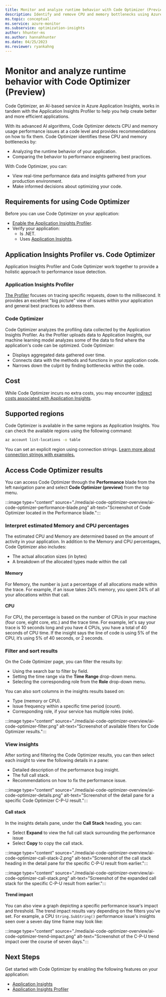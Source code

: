 ```yaml
---
title: Monitor and analyze runtime behavior with Code Optimizer (Preview)
description: Identify and remove CPU and memory bottlenecks using Azure Monitor's Code Optimizer feature
ms.topic: conceptual
ms.service: azure-monitor
ms.subservice: optimization-insights
author: hhunter-ms
ms.author: hannahhunter
ms.date: 04/25/2023
ms.reviewer: ryankahng
---
```


# Monitor and analyze runtime behavior with Code Optimizer (Preview)

Code Optimizer, an AI-based service in Azure Application Insights, works in tandem with the Application Insights Profiler to help you help create better and more efficient applications. 

With its advanced AI algorithms, Code Optimizer detects CPU and memory usage performance issues at a code level and provides recommendations on how to fix them. Code Optimizer identifies these CPU and memory bottlenecks by:

- Analyzing the runtime behavior of your application.
- Comparing the behavior to performance engineering best practices.

With Code Optimizer, you can:
- View real-time performance data and insights gathered from your production environment. 
- Make informed decisions about optimizing your code.

## Requirements for using Code Optimizer

Before you can use Code Optimizer on your application:

- [Enable the Application Insights Profiler](../profiler/profiler-overview.md).
- Verify your application:
  - Is .NET.
  - Uses [Application Insights](../app/app-insights-overview.md).

## Application Insights Profiler vs. Code Optimizer

Application Insights Profiler and Code Optimizer work together to provide a holistic approach to performance issue detection.

### Application Insights Profiler
[The Profiler](../profiler/profiler-overview.md) focuses on tracing specific requests, down to the millisecond. It provides an excellent "big picture" view of issues within your application and general best practices to address them.

### Code Optimizer
Code Optimizer analyzes the profiling data collected by the Application Insights Profiler. As the Profiler uploads data to Application Insights, our machine learning model analyzes some of the data to find where the application's code can be optimized. Code Optimizer:

- Displays aggregated data gathered over time.
- Connects data with the methods and functions in your application code.
- Narrows down the culprit by finding bottlenecks within the code.

## Cost

While Code Optimizer incurs no extra costs, you may encounter [indirect costs associated with Application Insights](/azure/azure-monitor/faq#is-it-free-). 

## Supported regions

Code Optimizer is available in the same regions as Application Insights. You can check the available regions using the following command:

```sh
az account list-locations -o table
```

You can set an explicit region using connection strings. [Learn more about connection strings with examples.](../app/sdk-connection-string.md#connection-string-examples)

## Access Code Optimizer results

You can access Code Optimizer through the **Performance** blade from the left navigation pane and select **Code Optimizer (preview)** from the top menu.

:::image type="content" source="./media/ai-code-optimizer-overview/ai-code-optimizer-performance-blade.png" alt-text="Screenshot of Code Optimizer located in the Performance blade.":::

### Interpret estimated Memory and CPU percentages

The estimated CPU and Memory are determined based on the amount of activity in your application. In addition to the Memory and CPU percentages, Code Optimizer also includes:

- The actual allocation sizes (in bytes)
- A breakdown of the allocated types made within the call

#### Memory
For Memory, the number is just a percentage of all allocations made within the trace. For example, if an issue takes 24% memory, you spent 24% of all your allocations within that call.

#### CPU
For CPU, the percentage is based on the number of CPUs in your machine (four core, eight core, etc.) and the trace time. For example, let's say your trace is 10 seconds long and you have 4 CPUs, you have a total of 40 seconds of CPU time. If the insight says the line of code is using 5% of the CPU, it’s using 5% of 40 seconds, or 2 seconds.

### Filter and sort results

On the Code Optimizer page, you can filter the results by:

- Using the search bar to filter by field.
- Setting the time range via the **Time Range** drop-down menu.
- Selecting the corresponding role from the **Role** drop-down menu.

You can also sort columns in the insights results based on:

- Type (memory or CPU).
- Issue frequency within a specific time period (count).
- Corresponding role, if your service has multiple roles (role).

:::image type="content" source="./media/ai-code-optimizer-overview/ai-code-optimizer-filter.png" alt-text="Screenshot of available filters for Code Optimizer results.":::

### View insights

After sorting and filtering the Code Optimizer results, you can then select each insight to view the following details in a pane:

- Detailed description of the performance bug insight.
- The full call stack.
- Recommendations on how to fix the performance issue.

:::image type="content" source="./media/ai-code-optimizer-overview/ai-code-optimizer-details.png" alt-text="Screenshot of the detail pane for a specific Code Optimizer C-P-U result.":::

#### Call stack

In the insights details pane, under the **Call Stack** heading, you can:

- Select **Expand** to view the full call stack surrounding the performance issue
- Select **Copy** to copy the call stack.

:::image type="content" source="./media/ai-code-optimizer-overview/ai-code-optimizer-call-stack-2.png" alt-text="Screenshot of the call stack heading in the detail pane for the specific C-P-U result from earlier.":::

:::image type="content" source="./media/ai-code-optimizer-overview/ai-code-optimizer-call-stack.png" alt-text="Screenshot of the expanded call stack for the specific C-P-U result from earlier.":::

#### Trend impact

You can also view a graph depicting a specific performance issue's impact and threshold. The trend impact results vary depending on the filters you've set. For example, a CPU `String.SubString()` performance issue's insights seen over a seven day time frame may look like:

:::image type="content" source="./media/ai-code-optimizer-overview/ai-code-optimizer-trend-impact.png" alt-text="Screenshot of the C-P-U trend impact over the course of seven days.":::


## Next Steps

Get started with Code Optimizer by enabling the following features on your application:
- [Application Insights](../app/create-workspace-resource.md)
- [Application Insights Profiler](../profiler/profiler-overview.md)